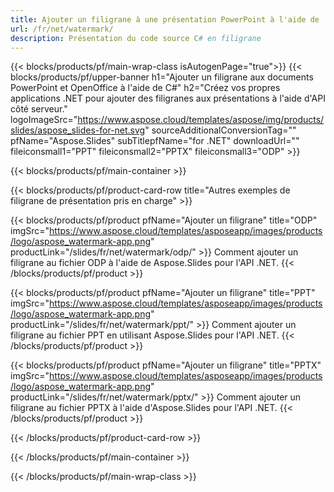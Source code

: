 ```yaml
---
title: Ajouter un filigrane à une présentation PowerPoint à l'aide de .NET
url: /fr/net/watermark/
description: Présentation du code source C# en filigrane
---
```


{{< blocks/products/pf/main-wrap-class isAutogenPage="true">}}
{{< blocks/products/pf/upper-banner h1="Ajouter un filigrane aux documents PowerPoint et OpenOffice à l'aide de C#" h2="Créez vos propres applications .NET pour ajouter des filigranes aux présentations à l'aide d'API côté serveur." logoImageSrc="https://www.aspose.cloud/templates/aspose/img/products/slides/aspose_slides-for-net.svg" sourceAdditionalConversionTag="" pfName="Aspose.Slides" subTitlepfName="for .NET" downloadUrl="" fileiconsmall1="PPT" fileiconsmall2="PPTX" fileiconsmall3="ODP" >}}

{{< blocks/products/pf/main-container >}}

{{< blocks/products/pf/product-card-row title="Autres exemples de filigrane de présentation pris en charge" >}}

{{< blocks/products/pf/product pfName="Ajouter un filigrane" title="ODP" imgSrc="https://www.aspose.cloud/templates/asposeapp/images/products/logo/aspose_watermark-app.png" productLink="/slides/fr/net/watermark/odp/" >}}
Comment ajouter un filigrane au fichier ODP à l'aide de Aspose.Slides pour l'API .NET.
{{< /blocks/products/pf/product >}}

{{< blocks/products/pf/product pfName="Ajouter un filigrane" title="PPT" imgSrc="https://www.aspose.cloud/templates/asposeapp/images/products/logo/aspose_watermark-app.png" productLink="/slides/fr/net/watermark/ppt/" >}}
Comment ajouter un filigrane au fichier PPT en utilisant Aspose.Slides pour l'API .NET.
{{< /blocks/products/pf/product >}}

{{< blocks/products/pf/product pfName="Ajouter un filigrane" title="PPTX" imgSrc="https://www.aspose.cloud/templates/asposeapp/images/products/logo/aspose_watermark-app.png" productLink="/slides/fr/net/watermark/pptx/" >}}
Comment ajouter un filigrane au fichier PPTX à l'aide d'Aspose.Slides pour l'API .NET.
{{< /blocks/products/pf/product >}}



{{< /blocks/products/pf/product-card-row >}}

{{< /blocks/products/pf/main-container >}}
    
{{< /blocks/products/pf/main-wrap-class >}}